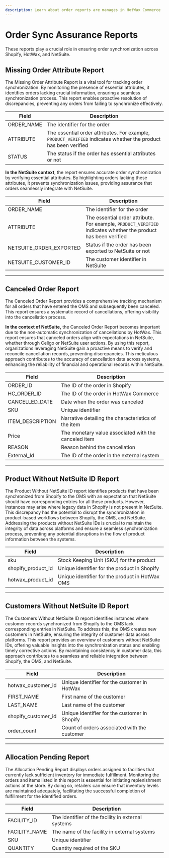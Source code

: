 ```yaml
---
description: Learn about order reports are manages in HotWax Commerce
---
```


# Order Sync Assurance Reports

These reports play a crucial role in ensuring order synchronization across Shopify, HotWax, and NetSuite.


## Missing Order Attribute Report

The Missing Order Attribute Report is a vital tool for tracking order synchronization. By monitoring the presence of essential attributes, it identifies orders lacking crucial information, ensuring a seamless synchronization process. This report enables proactive resolution of discrepancies, preventing any orders from failing to synchronize effectively.

| Field                   | Description                                       |
|-------------------------|---------------------------------------------------|
| ORDER_NAME              | The identifier for the order                      |
| ATTRIBUTE     | The essential order attributes. For example, `PRODUCT_VERIFIED` indicates whether the product has been verified   |
| STATUS              | The status if the order has essential attributes or not                      |

**In the NetSuite context**, the report ensures accurate order synchronization by verifying essential attributes. By highlighting orders lacking these attributes, it prevents synchronization issues, providing assurance that orders seamlessly integrate with NetSuite. 

| Field                   | Description                                       |
|-------------------------|---------------------------------------------------|
| ORDER_NAME              | The identifier for the order                      |
| ATTRIBUTE     | The essential order attribute. For example, `PRODUCT_VERIFIED` indicates whether the product has been verified   |
| NETSUITE_ORDER_EXPORTED | Status if the order has been exported to NetSuite or not |
| NETSUITE_CUSTOMER_ID    | The customer identifier in NetSuite               |

---

## Canceled Order Report
The Canceled Order Report provides a comprehensive tracking mechanism for all orders that have entered the OMS and subsequently been canceled. This report ensures a systematic record of cancellations, offering visibility into the cancellation process. 

**In the context of NetSuite,** the Canceled Order Report becomes important due to the non-automatic synchronization of cancellations by HotWax. This report ensures that canceled orders align with expectations in NetSuite, whether through Celigo or NetSuite user actions. By using this report, organizations leveraging NetSuite gain a proactive means to verify and reconcile cancellation records, preventing discrepancies. This meticulous approach contributes to the accuracy of cancellation data across systems, enhancing the reliability of financial and operational records within NetSuite.

| Field           | Description                                              |
|-----------------|----------------------------------------------------------|
| ORDER_ID        | The ID of the order in Shopify          |
| HC_ORDER_ID     | The ID of the order in HotWax Commerce    |
| CANCELLED_DATE  | Date when the order was canceled                          |
| SKU             | Unique identifier            |
| ITEM_DESCRIPTION| Narrative detailing the characteristics of the item        |
| Price           | The monetary value associated with the canceled item      |
| REASON          | Reason behind the cancellation          |
| External_Id     | The ID of the order in the external system |

---

## Product Without NetSuite ID Report

The Product Without NetSuite ID report identifies products that have been synchronized from Shopify to the OMS with an expectation that NetSuite should have corresponding entries for all these products. However, instances may arise where legacy data in Shopify is not present in NetSuite. This discrepancy has the potential to disrupt the synchronization in product-based workflows between Shopify, the OMS, and NetSuite. Addressing the products without NetSuite IDs is crucial to maintain the integrity of data across platforms and ensure a seamless synchronization process, preventing any potential disruptions in the flow of product information between the systems.

| Field              | Description                                           |
|--------------------|-------------------------------------------------------|
| sku                | Stock Keeping Unit (SKU) for the product               |
| shopify_product_id | Unique identifier for the product in Shopify           |
| hotwax_product_id  | Unique identifier for the product in HotWax OMS       |


--- 

## Customers Without NetSuite ID Report

The Customers Without NetSuite ID report identifies instances where customer records synchronized from Shopify to the OMS lack corresponding entries in NetSuite. To address this, the OMS creates new customers in NetSuite, ensuring the integrity of customer data across platforms. This report provides an overview of customers without NetSuite IDs, offering valuable insights into the synchronization status and enabling timely corrective actions. By maintaining consistency in customer data, this approach contributes to a seamless and reliable integration between Shopify, the OMS, and NetSuite.

| Field                | Description                                  |
|----------------------|----------------------------------------------|
| hotwax_customer_id   | Unique identifier for the customer in HotWax  |
| FIRST_NAME           | First name of the customer                    |
| LAST_NAME            | Last name of the customer                     |
| shopify_customer_id  | Unique identifier for the customer in Shopify|
| order_count          | Count of orders associated with the customer |

---

## Allocation Pending Report

The Allocation Pending Report displays orders assigned to facilities that currently lack sufficient inventory for immediate fulfillment. Monitoring the orders and items listed in this report is essential for initiating replenishment actions at the store. By doing so, retailers can ensure that inventory levels are maintained adequately, facilitating the successful completion of fulfillment for the identified orders.

| Field            | Description                                        |
|------------------|----------------------------------------------------|
| FACILITY_ID      | The identifier of the facility in external systems |
| FACILITY_NAME    | The name of the facility in external systems       |
| SKU              | Unique identifier                                  |
| QUANTITY         | Quantity required of the SKU                       |